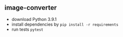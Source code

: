 ## image-converter
- download Python 3.9.1
- install dependencies by `pip install -r requirements`
- run tests `pytest`
